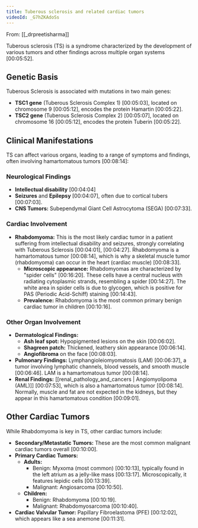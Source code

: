 ```yaml
---
title: Tuberous sclerosis and related cardiac tumors
videoId: _G7hZKAdoSs
---
```


From: [[_drpreetisharma]] <br/> 

Tuberous sclerosis (TS) is a syndrome characterized by the development of various tumors and other findings across multiple organ systems <a class="yt-timestamp" data-t="00:05:52">[00:05:52]</a>.

## Genetic Basis
Tuberous Sclerosis is associated with mutations in two main genes:
*   **TSC1 gene** (Tuberous Sclerosis Complex 1) <a class="yt-timestamp" data-t="00:05:03">[00:05:03]</a>, located on chromosome 9 <a class="yt-timestamp" data-t="00:05:12">[00:05:12]</a>, encodes the protein Hamartin <a class="yt-timestamp" data-t="00:05:22">[00:05:22]</a>.
*   **TSC2 gene** (Tuberous Sclerosis Complex 2) <a class="yt-timestamp" data-t="00:05:07">[00:05:07]</a>, located on chromosome 16 <a class="yt-timestamp" data-t="00:05:12">[00:05:12]</a>, encodes the protein Tuberin <a class="yt-timestamp" data-t="00:05:22">[00:05:22]</a>.

## Clinical Manifestations
TS can affect various organs, leading to a range of symptoms and findings, often involving hamartomatous tumors <a class="yt-timestamp" data-t="00:08:14">[00:08:14]</a>:

### Neurological Findings
*   **Intellectual disability** <a class="yt-timestamp" data-t="00:04:04">[00:04:04]</a>
*   **Seizures** and **Epilepsy** <a class="yt-timestamp" data-t="00:04:07">[00:04:07]</a>, often due to cortical tubers <a class="yt-timestamp" data-t="00:07:03">[00:07:03]</a>.
*   **CNS Tumors:** Subependymal Giant Cell Astrocytoma (SEGA) <a class="yt-timestamp" data-t="00:07:33">[00:07:33]</a>.

### Cardiac Involvement
*   **Rhabdomyoma:** This is the most likely cardiac tumor in a patient suffering from intellectual disability and seizures, strongly correlating with Tuberous Sclerosis <a class="yt-timestamp" data-t="00:04:01">[00:04:01]</a>, <a class="yt-timestamp" data-t="00:04:27">[00:04:27]</a>. Rhabdomyoma is a hamartomatous tumor <a class="yt-timestamp" data-t="00:08:14">[00:08:14]</a>, which is why a skeletal muscle tumor (rhabdomyoma) can occur in the heart (cardiac muscle) <a class="yt-timestamp" data-t="00:08:33">[00:08:33]</a>.
    *   **Microscopic appearance:** Rhabdomyomas are characterized by "spider cells" <a class="yt-timestamp" data-t="00:16:20">[00:16:20]</a>. These cells have a central nucleus with radiating cytoplasmic strands, resembling a spider <a class="yt-timestamp" data-t="00:14:27">[00:14:27]</a>. The white area in spider cells is due to glycogen, which is positive for PAS (Periodic Acid-Schiff) staining <a class="yt-timestamp" data-t="00:14:43">[00:14:43]</a>.
    *   **Prevalence:** Rhabdomyoma is the most common primary benign cardiac tumor in children <a class="yt-timestamp" data-t="00:10:16">[00:10:16]</a>.

### Other Organ Involvement
*   **Dermatological Findings:**
    *   **Ash leaf spot:** Hypopigmented lesions on the skin <a class="yt-timestamp" data-t="00:06:02">[00:06:02]</a>.
    *   **Shagreen patch:** Thickened, leathery skin appearance <a class="yt-timestamp" data-t="00:06:14">[00:06:14]</a>.
    *   **Angiofibroma** on the face <a class="yt-timestamp" data-t="00:08:03">[00:08:03]</a>.
*   **Pulmonary Findings:** Lymphangioleiomyomatosis (LAM) <a class="yt-timestamp" data-t="00:06:37">[00:06:37]</a>, a tumor involving lymphatic channels, blood vessels, and smooth muscle <a class="yt-timestamp" data-t="00:06:46">[00:06:46]</a>. LAM is a hamartomatous tumor <a class="yt-timestamp" data-t="00:08:14">[00:08:14]</a>.
*   **Renal Findings:** [[renal_pathology_and_cancers | Angiomyolipoma (AML)]] <a class="yt-timestamp" data-t="00:07:53">[00:07:53]</a>, which is also a hamartomatous tumor <a class="yt-timestamp" data-t="00:08:14">[00:08:14]</a>. Normally, muscle and fat are not expected in the kidneys, but they appear in this hamartomatous condition <a class="yt-timestamp" data-t="00:09:01">[00:09:01]</a>.

## Other Cardiac Tumors
While Rhabdomyoma is key in TS, other cardiac tumors include:
*   **Secondary/Metastatic Tumors:** These are the most common malignant cardiac tumors overall <a class="yt-timestamp" data-t="00:10:00">[00:10:00]</a>.
*   **Primary Cardiac Tumors:**
    *   **Adults:**
        *   Benign: Myxoma (most common) <a class="yt-timestamp" data-t="00:10:13">[00:10:13]</a>, typically found in the left atrium as a jelly-like mass <a class="yt-timestamp" data-t="00:13:17">[00:13:17]</a>. Microscopically, it features lepidic cells <a class="yt-timestamp" data-t="00:13:39">[00:13:39]</a>.
        *   Malignant: Angiosarcoma <a class="yt-timestamp" data-t="00:10:50">[00:10:50]</a>.
    *   **Children:**
        *   Benign: Rhabdomyoma <a class="yt-timestamp" data-t="00:10:19">[00:10:19]</a>.
        *   Malignant: Rhabdomyosarcoma <a class="yt-timestamp" data-t="00:10:40">[00:10:40]</a>.
*   **Cardiac Valvular Tumor:** Papillary Fibroelastoma (PFE) <a class="yt-timestamp" data-t="00:12:02">[00:12:02]</a>, which appears like a sea anemone <a class="yt-timestamp" data-t="00:11:31">[00:11:31]</a>.